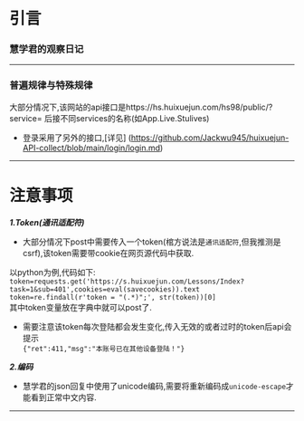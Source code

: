 # 引言  
### 慧学君的观察日记
****
### 普遍规律与特殊规律
大部分情况下,该网站的api接口是https://hs.huixuejun.com/hs98/public/?service= 后接不同services的名称(如App.Live.Stulives)  
* 登录采用了另外的接口,[详见] (https://github.com/Jackwu945/huixuejun-API-collect/blob/main/login/login.md)
****
# 注意事项
***1.Token(通讯适配符)***
+ 大部分情况下post中需要传入一个token(棺方说法是`通讯适配符`,但我推测是csrf),该token需要带cookie在网页源代码中获取.  

以python为例,代码如下:  
  `token=requests.get('https://s.huixuejun.com/Lessons/Index?task=1&sub=401',cookies=eval(savecookies)).text  
  token=re.findall(r'token = "(.*)";', str(token))[0]`    
其中token变量放在字典中就可以post了.  

+ 需要注意该token每次登陆都会发生变化,传入无效的或者过时的token后api会提示  
`{"ret":411,"msg":"本账号已在其他设备登陆！"}`  

***2.编码***  
+ 慧学君的json回复中使用了unicode编码,需要将重新编码成`unicode-escape`才能看到正常中文内容.
****
